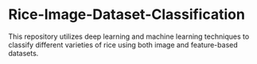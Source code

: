 # Rice-Image-Dataset-Classification
This repository utilizes deep learning and machine learning techniques to classify different varieties of rice using both image and feature-based datasets.

